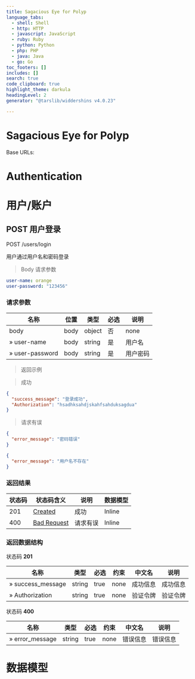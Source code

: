 ```yaml
---
title: Sagacious Eye for Polyp
language_tabs:
  - shell: Shell
  - http: HTTP
  - javascript: JavaScript
  - ruby: Ruby
  - python: Python
  - php: PHP
  - java: Java
  - go: Go
toc_footers: []
includes: []
search: true
code_clipboard: true
highlight_theme: darkula
headingLevel: 2
generator: "@tarslib/widdershins v4.0.23"

---
```


# Sagacious Eye for Polyp

Base URLs:

# Authentication

# 用户/账户

## POST 用户登录

POST /users/login

用户通过用户名和密码登录

> Body 请求参数

```yaml
user-name: orange
user-password: "123456"

```

### 请求参数

|名称|位置|类型|必选|说明|
|---|---|---|---|---|
|body|body|object| 否 |none|
|» user-name|body|string| 是 |用户名|
|» user-password|body|string| 是 |用户密码|

> 返回示例

> 成功

```json
{
  "success_message": "登录成功",
  "Authorization": "hsadhksahdjskahfsahduksagdua"
}
```

> 请求有误

```json
{
  "error_message": "密码错误"
}
```

```json
{
  "error_message": "用户名不存在"
}
```

### 返回结果

|状态码|状态码含义|说明|数据模型|
|---|---|---|---|
|201|[Created](https://tools.ietf.org/html/rfc7231#section-6.3.2)|成功|Inline|
|400|[Bad Request](https://tools.ietf.org/html/rfc7231#section-6.5.1)|请求有误|Inline|

### 返回数据结构

状态码 **201**

|名称|类型|必选|约束|中文名|说明|
|---|---|---|---|---|---|
|» success_message|string|true|none|成功信息|成功信息|
|» Authorization|string|true|none|验证令牌|验证令牌|

状态码 **400**

|名称|类型|必选|约束|中文名|说明|
|---|---|---|---|---|---|
|» error_message|string|true|none|错误信息|错误信息|

# 数据模型

